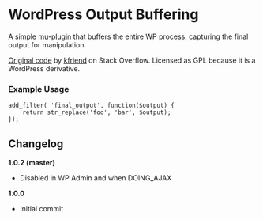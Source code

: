 # WordPress Output Buffering

A simple [mu-plugin](https://codex.wordpress.org/Must_Use_Plugins) that buffers the entire WP process, capturing the final output for manipulation.

[Original code](http://stackoverflow.com/a/22818089/3799374) by [kfriend](https://stackoverflow.com/users/419673/kfriend) on Stack Overflow. Licensed as GPL because it is a WordPress derivative.

### Example Usage

```
add_filter( 'final_output', function($output) {
    return str_replace('foo', 'bar', $output);
});
```

## Changelog

**1.0.2 (master)**
* Disabled in WP Admin and when DOING_AJAX

**1.0.0**
* Initial commit
